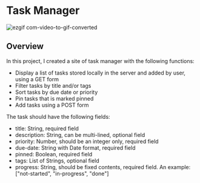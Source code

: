 # Task Manager
![ezgif com-video-to-gif-converted](https://github.com/dj980907/TaskManager/assets/108609222/67bb415f-1076-4573-a952-3107de40e9eb)

## Overview

In this project, I created a site of task manager with the following functions:
<ul>
    <li>Display a list of tasks stored locally in the server and added by user, using a GET form
    <li>Filter tasks by title and/or tags
    <li>Sort tasks by due date or priority
    <li>Pin tasks that is marked pinned
    <li>Add tasks using a POST form
</ul>

The task should have the following fields:
<ul>
    <li>title: String, required field
    <li>description: String, can be multi-lined, optional field
    <li>priority: Number, should be an integer only, required field
    <li>due-date: String with Date format, required field
    <li>pinned: Boolean, required field
    <li>tags: List of Strings, optional field
    <li>progress: String, should be fixed contents, required field. An example: ["not-started", "in-progress", "done"]
</ul>
